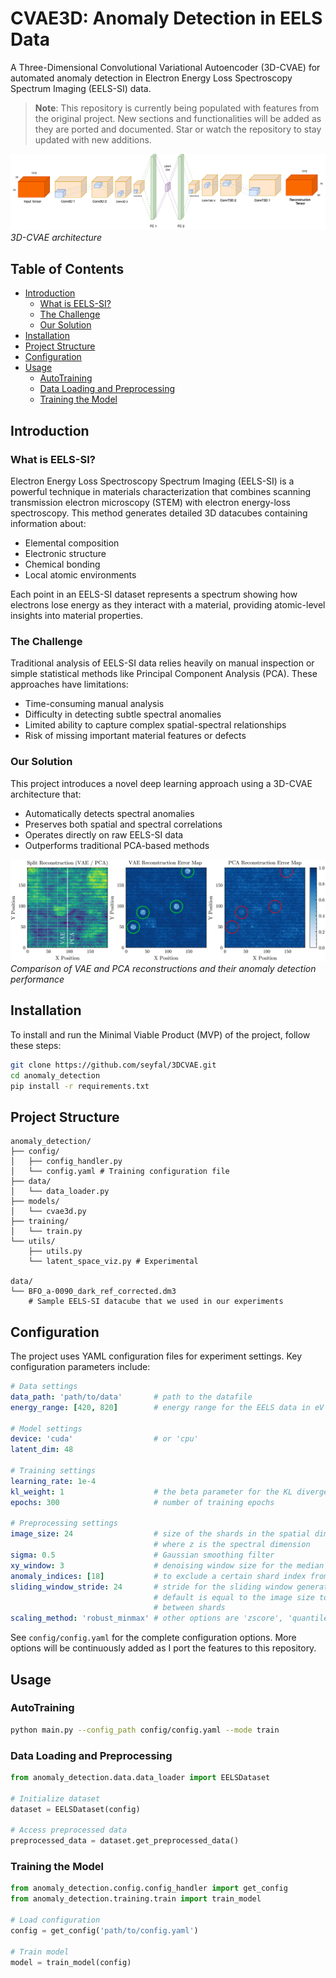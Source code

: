 # CVAE3D: Anomaly Detection in EELS Data

A Three-Dimensional Convolutional Variational Autoencoder (3D-CVAE) for automated anomaly detection in Electron Energy Loss Spectroscopy Spectrum Imaging (EELS-SI) data.

> **Note**: This repository is currently being populated with features from the original project. New sections and functionalities will be added as they are ported and documented. Star or watch the repository to stay updated with new additions.

![CVAE Architecture](docs/assets/CVAE.drawio.png)
*3D-CVAE architecture*

## Table of Contents

- [Introduction](#introduction)
    - [What is EELS-SI?](#what-is-eels-si)
    - [The Challenge](#the-challenge)
    - [Our Solution](#our-solution)
- [Installation](#installation)
- [Project Structure](#project-structure)
- [Configuration](#configuration)
- [Usage](#usage)
    - [AutoTraining](#autotraining)
    - [Data Loading and Preprocessing](#data-loading-and-preprocessing)
    - [Training the Model](#training-the-model)

## Introduction

### What is EELS-SI?

Electron Energy Loss Spectroscopy Spectrum Imaging (EELS-SI) is a powerful technique in materials characterization that combines scanning transmission electron microscopy (STEM) with electron energy-loss spectroscopy. This method generates detailed 3D datacubes containing information about:
- Elemental composition
- Electronic structure
- Chemical bonding
- Local atomic environments

Each point in an EELS-SI dataset represents a spectrum showing how electrons lose energy as they interact with a material, providing atomic-level insights into material properties.

### The Challenge

Traditional analysis of EELS-SI data relies heavily on manual inspection or simple statistical methods like Principal Component Analysis (PCA). These approaches have limitations:
- Time-consuming manual analysis
- Difficulty in detecting subtle spectral anomalies
- Limited ability to capture complex spatial-spectral relationships
- Risk of missing important material features or defects

### Our Solution

This project introduces a novel deep learning approach using a 3D-CVAE architecture that:
- Automatically detects spectral anomalies
- Preserves both spatial and spectral correlations
- Operates directly on raw EELS-SI data
- Outperforms traditional PCA-based methods

![Comparison of VAE and PCA](docs/assets/3_heatmaps.png)
*Comparison of VAE and PCA reconstructions and their anomaly detection performance*

## Installation

To install and run the Minimal Viable Product (MVP) of the project, follow these steps:

```bash
git clone https://github.com/seyfal/3DCVAE.git
cd anomaly_detection
pip install -r requirements.txt
```

## Project Structure

```
anomaly_detection/
├── config/
│   ├── config_handler.py
│   └── config.yaml # Training configuration file
├── data/
│   └── data_loader.py 
├── models/
│   └── cvae3d.py
├── training/
│   └── train.py
└── utils/
    ├── utils.py
    └── latent_space_viz.py # Experimental

data/
└── BFO_a-0090_dark_ref_corrected.dm3 
    # Sample EELS-SI datacube that we used in our experiments
```

## Configuration

The project uses YAML configuration files for experiment settings. Key configuration parameters include:

```yaml
# Data settings
data_path: 'path/to/data'       # path to the datafile
energy_range: [420, 820]        # energy range for the EELS data in eV

# Model settings
device: 'cuda'                  # or 'cpu'
latent_dim: 48

# Training settings
learning_rate: 1e-4
kl_weight: 1                    # the beta parameter for the KL divergence
epochs: 300                     # number of training epochs 

# Preprocessing settings
image_size: 24                  # size of the shards in the spatial dimensions (x, y)  
                                # where z is the spectral dimension 
sigma: 0.5                      # Gaussian smoothing filter
xy_window: 3                    # denoising window size for the median filter 
anomaly_indices: [18]           # to exclude a certain shard index from the training set
sliding_window_stride: 24       # stride for the sliding window generating the dataset. 
                                # default is equal to the image size to prevent overlap 
                                # between shards 
scaling_method: 'robust_minmax' # other options are 'zscore', 'quantile' and 'minmax'
```

See `config/config.yaml` for the complete configuration options. More options will be continuously added as I port the features to this repository.

## Usage

### AutoTraining

```bash
python main.py --config_path config/config.yaml --mode train
```

### Data Loading and Preprocessing

```python
from anomaly_detection.data.data_loader import EELSDataset

# Initialize dataset
dataset = EELSDataset(config)

# Access preprocessed data
preprocessed_data = dataset.get_preprocessed_data()
```

### Training the Model

```python
from anomaly_detection.config.config_handler import get_config
from anomaly_detection.training.train import train_model

# Load configuration
config = get_config('path/to/config.yaml')

# Train model
model = train_model(config)
```